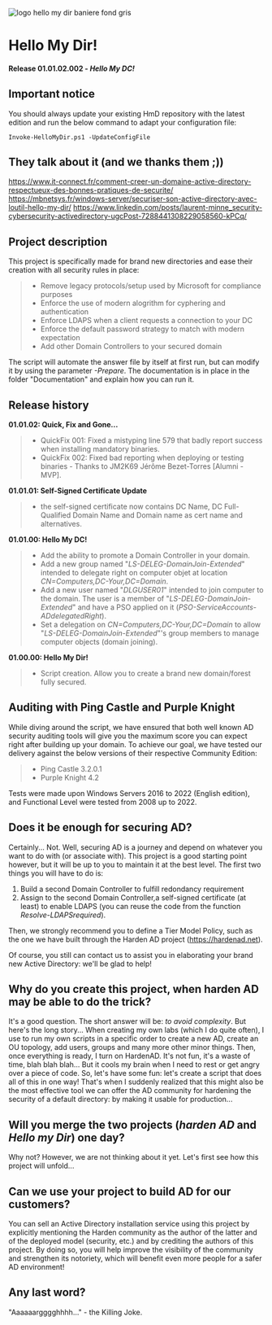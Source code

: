 ![logo hello my dir baniere fond gris](https://github.com/user-attachments/assets/83c3f729-8adc-4084-9765-51318256cbb6)

# Hello My Dir!
#### Release 01.01.02.002 - *Hello My DC!*

## Important notice  
You should always update your existing HmD repository with the latest edition and run the below command to adapt your configuration file:
```PS
Invoke-HelloMyDir.ps1 -UpdateConfigFile
```  

## They talk about it (and we thanks them ;))
https://www.it-connect.fr/comment-creer-un-domaine-active-directory-respectueux-des-bonnes-pratiques-de-securite/
https://mbnetsys.fr/windows-server/securiser-son-active-directory-avec-loutil-hello-my-dir/
https://www.linkedin.com/posts/laurent-minne_security-cybersecurity-activedirectory-ugcPost-7288441308229058560-kPCq/


## Project description  
This project is specifically made for brand new directories and ease their creation with all security rules in place:
> - Remove legacy protocols/setup used by Microsoft for compliance purposes
> - Enforce the use of modern alogrithm for cyphering and authentication
> - Enforce LDAPS when a client requests a connection to your DC 
> - Enforce the default password strategy to match with modern expectation
> - Add other Domain Controllers to your secured domain

The script will automate the answer file by itself at first run, but can modify it by using the parameter *-Prepare*.
The documentation is in place in the folder "Documentation" and explain how you can run it.

## Release history
**01.01.02: Quick, Fix and Gone...**
> - QuickFix 001: Fixed a mistyping line 579 that badly report success when installing mandatory binaries.  
> - QuickFix 002: Fixed bad reporting when deploying or testing binaries - Thanks to JM2K69 Jérôme Bezet-Torres [Alumni - MVP].  

**01.01.01: Self-Signed Certificate Update**
> - the self-signed certificate now contains DC Name, DC Full-Qualified Domain Name and Domain name as cert name and alternatives.

**01.01.00: Hello My DC!**  
> - Add the ability to promote a Domain Controller in your domain.
> - Add a new group named "*LS-DELEG-DomainJoin-Extended*" intended to delegate right on computer objet at location *CN=Computers,DC-Your,DC=Domain*.
> - Add a  new user named "*DLGUSER01*" intended to join computer to the domain. The user is a member of "*LS-DELEG-DomainJoin-Extended*" and have a PSO applied on it (*PSO-ServiceAccounts-ADdelegatedRight*).
> - Set a delegation on *CN=Computers,DC-Your,DC=Domain* to allow "*LS-DELEG-DomainJoin-Extended*"'s group members to manage computer objects (domain joining).

**01.00.00: Hello My Dir!**  
> - Script creation. Allow you to create a brand new domain/forest fully secured.

## Auditing with Ping Castle and Purple Knight
While diving around the script, we have ensured that both well known AD security auditing tools will give you the maximum score you can expect right after building up your domain. 
To achieve our goal, we have tested our delivery against the below versions of their respective Community Edition:
> - Ping Castle 3.2.0.1
> - Purple Knight 4.2 

Tests were made upon Windows Servers 2016 to 2022 (English edition), and Functional Level were tested from 2008 up to 2022.

## Does it be enough for securing AD?
Certainly... Not. Well, securing AD is a journey and depend on whatever you want to do with (or associate with). 
This project is a good starting point however, but it will be up to you to maintain it at the best level.
The first two things you will have to do is:
1. Build a second Domain Controller to fulfill redondancy requirement
2. Assign to the second Domain Controller,a self-signed certificate (at least) to enable LDAPS (you can reuse the code from the function *Resolve-LDAPSrequired*). 

Then, we strongly recommend you to define a Tier Model Policy, such as the one we have built through the Harden AD project (https://hardenad.net).

Of course, you still can contact us to assist you in elaborating your brand new Active Directory: we'll be glad to help!

## Why do you create this project, when harden AD may be able to do the trick?
It's a good question. The short answer will be: *to avoid complexity*. But here's the long story...
When creating my own labs (which I do quite often), I use to run my own scripts in a specific order to create a new AD, create an OU topology, add users, groups and many more other minor things. 
Then, once everything is ready, I turn on HardenAD. It's not fun, it's a waste of time, blah blah blah... But it cools my brain when I need to rest or get angry over a piece of code.
So, let's have some fun: let's create a script that does all of this in one way! 
That's when I suddenly realized that this might also be the most effective tool we can offer the AD community for hardening the security of a default directory: by making it usable for production...

## Will you merge the two projects (*harden AD* and *Hello my Dir*) one day?
Why not? However, we are not thinking about it yet. Let's first see how this project will unfold...

## Can we use your project to build AD for our customers?
You can sell an Active Directory installation service using this project by explicitly mentioning the Harden community as the author of the latter and of the deployed model (security, etc.) and by crediting the authors of this project. By doing so, you will help improve the visibility of the community and strengthen its notoriety, which will benefit even more people for a safer AD environment!

## Any last word?
"Aaaaaargggghhhh..." - the Killing Joke.
